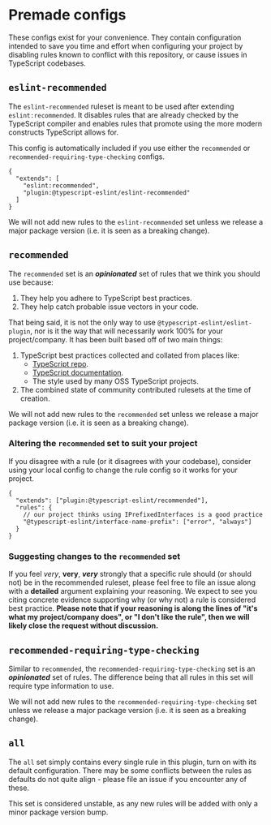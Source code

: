 # Premade configs

These configs exist for your convenience. They contain configuration intended to save you time and effort when configuring your project by disabling rules known to conflict with this repository, or cause issues in TypeScript codebases.

## `eslint-recommended`

The `eslint-recommended` ruleset is meant to be used after extending `eslint:recommended`. It disables rules that are already checked by the TypeScript compiler and enables rules that promote using the more modern constructs TypeScript allows for.

This config is automatically included if you use either the `recommended` or `recommended-requiring-type-checking` configs.

```jsonc
{
  "extends": [
    "eslint:recommended",
    "plugin:@typescript-eslint/eslint-recommended"
  ]
}
```

We will not add new rules to the `eslint-recommended` set unless we release a major package version (i.e. it is seen as a breaking change).

## `recommended`

The `recommended` set is an **_opinionated_** set of rules that we think you should use because:

1. They help you adhere to TypeScript best practices.
2. They help catch probable issue vectors in your code.

That being said, it is not the only way to use `@typescript-eslint/eslint-plugin`, nor is it the way that will necessarily work 100% for your project/company. It has been built based off of two main things:

1. TypeScript best practices collected and collated from places like:
   - [TypeScript repo](https://github.com/Microsoft/TypeScript).
   - [TypeScript documentation](https://www.typescriptlang.org/docs/home.html).
   - The style used by many OSS TypeScript projects.
2. The combined state of community contributed rulesets at the time of creation.

We will not add new rules to the `recommended` set unless we release a major package version (i.e. it is seen as a breaking change).

### Altering the `recommended` set to suit your project

If you disagree with a rule (or it disagrees with your codebase), consider using your local config to change the rule config so it works for your project.

```jsonc
{
  "extends": ["plugin:@typescript-eslint/recommended"],
  "rules": {
    // our project thinks using IPrefixedInterfaces is a good practice
    "@typescript-eslint/interface-name-prefix": ["error", "always"]
  }
}
```

### Suggesting changes to the `recommended` set

<!-- prettier-ignore -->
If you feel _very_, **very**, ***very*** strongly that a specific rule should (or should not) be in the recommended ruleset, please feel free to file an issue along with a **detailed** argument explaining your reasoning. We expect to see you citing concrete evidence supporting why (or why not) a rule is considered best practice. **Please note that if your reasoning is along the lines of "it's what my project/company does", or "I don't like the rule", then we will likely close the request without discussion.**

## `recommended-requiring-type-checking`

Similar to `recommended`, the `recommended-requiring-type-checking` set is an **_opinionated_** set of rules. The difference being that all rules in this set will require type information to use.

We will not add new rules to the `recommended-requiring-type-checking` set unless we release a major package version (i.e. it is seen as a breaking change).

## `all`

The `all` set simply contains every single rule in this plugin, turn on with its default configuration.
There may be some conflicts between the rules as defaults do not quite align - please file an issue if you encounter any of these.

This set is considered unstable, as any new rules will be added with only a minor package version bump.
